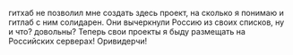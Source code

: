 гитхаб не позволил мне создать здесь проект, на сколько я понимаю и гитлаб с ним солидарен. Они вычеркнули Россию из своих списков, ну и что? довольны? Теперь свои проекты я быду размещать на Российских серверах! Оривидерчи!
